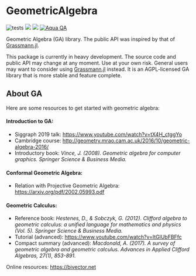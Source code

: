 # GeometricAlgebra

![tests](https://github.com/serenity4/GeometricAlgebra.jl/workflows/Run%20tests/badge.svg)
[![](https://img.shields.io/badge/docs-stable-blue.svg)](https://serenity4.github.io/GeometricAlgebra.jl/stable)
[![](https://img.shields.io/badge/docs-dev-blue.svg)](https://serenity4.github.io/GeometricAlgebra.jl/dev)
[![Aqua QA](https://img.shields.io/badge/Aqua.jl-%F0%9F%8C%A2-aqua.svg)](https://github.com/tkf/Aqua.jl)

Geometric Algebra (GA) library. The public API was inspired by that of [Grassmann.jl](https://github.com/chakravala/Grassmann.jl).

This package is currently in heavy development. The source code and public API may change at any moment. Use at your own risk. General users may want to consider using [Grassmann.jl](https://github.com/chakravala/Grassmann.jl) instead. It is an AGPL-licensed GA library that is more stable and feature complete.

## About GA

Here are some resources to get started with geometric algebra:

#### Introduction to GA:
- Siggraph 2019 talk: https://www.youtube.com/watch?v=tX4H_ctggYo
- Cambridge course: http://geometry.mrao.cam.ac.uk/2016/10/geometric-algebra-2016/
- Introductory book: *Vince, J. (2008). Geometric algebra for computer graphics. Springer Science & Business Media.*

#### Conformal Geometric Algebra:
- Relation with Projective Geometric Algebra: https://arxiv.org/pdf/2002.05993.pdf

#### Geometric Calculus:
- Reference book: *Hestenes, D., & Sobczyk, G. (2012). Clifford algebra to geometric calculus: a unified language for mathematics and physics (Vol. 5). Springer Science & Business Media.*
- Tutorial (advanced): https://www.youtube.com/watch?v=ItGlUbFBFfc
- Compact summary (advanced): *Macdonald, A. (2017). A survey of geometric algebra and geometric calculus. Advances in Applied Clifford Algebras, 27(1), 853-891.*

Online resources: https://bivector.net

